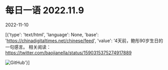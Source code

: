 # 每日一语 2022.11.9

2022-11-10

[{'type': 'text/html', 'language': None, 'base': 'https://chinadigitaltimes.net/chinese/feed', 'value': '4天前，鲍彤90岁生日的一句感言。  相关阅读：https://twitter.com/baojianella/status/1590315375274917889

![GitHub](https://chinadigitaltimes.net/chinese/files/2022/11/2022.11.9.jpg)'}]